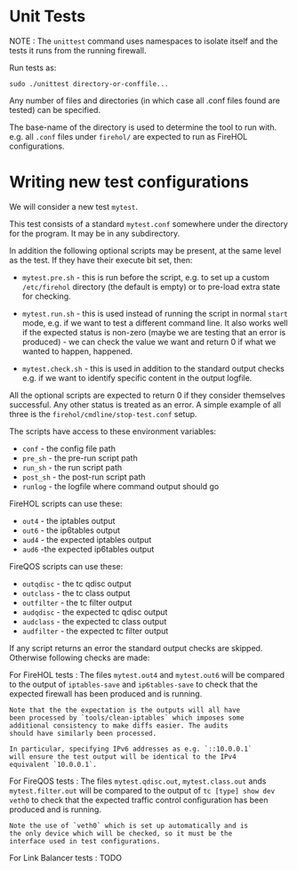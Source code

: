 Unit Tests
==========

NOTE
:   The `unittest` command uses namespaces to isolate itself and the
    tests it runs from the running firewall.

Run tests as:

~~~~
sudo ./unittest directory-or-conffile...
~~~~

Any number of files and directories (in which case all .conf files found
are tested) can be specified.

The base-name of the directory is used to determine the tool to run with.
e.g. all `.conf` files under `firehol/` are expected to run as FireHOL
configurations.


Writing new test configurations
===============================

We will consider a new test `mytest`.

This test consists of a standard `mytest.conf` somewhere under the
directory for the program. It may be in any subdirectory.

In addition the following optional scripts may be present, at the
same level as the test. If they have their execute bit set, then:

*   `mytest.pre.sh` - this is run before the script, e.g. to set up a
    custom `/etc/firehol` directory (the default is empty) or to
    pre-load extra state for checking.

*   `mytest.run.sh` - this is used instead of running the script
    in normal `start` mode, e.g. if we want to test a different
    command line. It also works well if the expected status
    is non-zero (maybe we are testing that an error is produced) - we
    can check the value we want and return 0 if what we wanted to
    happen, happened.

*   `mytest.check.sh` - this is used in addition to the standard
    output checks e.g. if we want to identify specific content in
    the output logfile.

All the optional scripts are expected to return 0 if they consider
themselves successful. Any other status is treated as an error. A
simple example of all three is the `firehol/cmdline/stop-test.conf`
setup.

The scripts have access to these environment variables:

* `conf` - the config file path
* `pre_sh` - the pre-run script path
* `run_sh` - the run script path
* `post_sh` - the post-run script path
* `runlog` - the logfile where command output should go

FireHOL scripts can use these:

* `out4` - the iptables output
* `out6` - the ip6tables output
* `aud4` - the expected iptables output
* `aud6` -the expected ip6tables output

FireQOS scripts can use these:

* `outqdisc` - the tc qdisc output
* `outclass` - the tc class output
* `outfilter` - the tc filter output
* `audqdisc` - the expected tc qdisc output
* `audclass` - the expected tc class output
* `audfilter` - the expected tc filter output

If any script returns an error the standard output checks are skipped.
Otherwise following checks are made:

For FireHOL tests
:   The files `mytest.out4` and  `mytest.out6` will be compared to
    the output of `iptables-save` and `ip6tables-save` to check that
    the expected firewall has been produced and is running.

    Note that the the expectation is the outputs will all have
    been processed by `tools/clean-iptables` which imposes some
    additional consistency to make diffs easier. The audits
    should have similarly been processed.

    In particular, specifying IPv6 addresses as e.g. `::10.0.0.1`
    will ensure the test output will be identical to the IPv4
    equivalent `10.0.0.1`.

For FireQOS tests
:   The files `mytest.qdisc.out`, `mytest.class.out` ands
    `mytest.filter.out` will be compared to the output
    of `tc [type] show dev veth0` to check that the expected
    traffic control configuration has been produced and is running.

    Note the use of `veth0` which is set up automatically and is
    the only device which will be checked, so it must be the
    interface used in test configurations.

For Link Balancer tests
:   TODO
